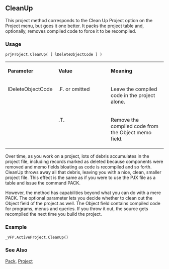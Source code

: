 ## CleanUp

This project method corresponds to the Clean Up Project option on the Project menu, but goes it one better. It packs the project table and, optionally, removes compiled code to force it to be recompiled.

### Usage

```foxpro
prjProject.CleanUp( [ lDeleteObjectCode ] )
```
<table>
<tr>
  <td width="32%" valign="top">
  <p><b>Parameter</b></p>
  </td>
  <td width=23% valign=top>
  <p><b>Value</b></p>
  </td>
  <td width=45% valign=top>
  <p><b>Meaning</b></p>
  </td>
 </tr>
<tr>
  <td width=32% rowspan=2 valign=top>
  <p>lDeleteObjectCode</p>
  </td>
  <td width=23% valign=top>
  <p>.F. or omitted</p>
  </td>
  <td width=45% valign=top>
  <p>Leave the compiled code in the project alone.</p>
  </td>
 </tr>
<tr>
  <td width=33% valign=top>
  <p>.T.</p>
  </td>
  <td width=67% valign=top>
  <p>Remove the compiled code from the Object memo field.</p>
  </td>
 </tr>
</table>

Over time, as you work on a project, lots of debris accumulates in the project file, including records marked as deleted because components were removed and memo fields bloating as code is recompiled and so forth. CleanUp throws away all that debris, leaving you with a nice, clean, smaller project file. This effect is the same as if you were to use the PJX file as a table and issue the command PACK.

However, the method has capabilities beyond what you can do with a mere PACK. The optional parameter lets you decide whether to clean out the Object field of the project as well. The Object field contains compiled code for programs, menus and queries. If you throw it out, the source gets recompiled the next time you build the project.

### Example

```foxpro
_VFP.ActiveProject.CleanUp()
```
### See Also

[Pack](s4g073.md), [Project](s4g730.md)